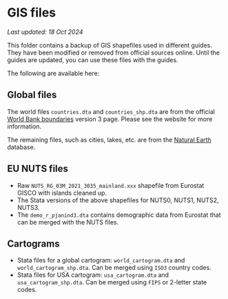 
# GIS files


*Last updated: 18 Oct 2024*


This folder contains a backup of GIS shapefiles used in different guides. They have been modified or removed from official sources online. Until the guides are updated, you can use these files with the guides.

The following are available here:

## Global files

The world files `countries.dta` and `countries_shp.dta` are from the official [World Bank boundaries](https://datacatalog.worldbank.org/search/dataset/0038272/World-Bank-Official-Boundaries) version 3 page.
Please see the website for more information.

The remaining files, such as cities, lakes, etc. are from the [Natural Earth](https://www.naturalearthdata.com/) database.

## EU NUTS files

- Raw `NUTS_RG_03M_2021_3035_mainland.xxx` shapefile from Eurostat GISCO with islands cleaned up.
- The Stata versions of the above shapefiles for NUTS0, NUTS1, NUTS2, NUTS3.
- The `demo_r_pjanind3.dta` contains demographic data from Eurostat that can be merged with the NUTS files.


## Cartograms

- Stata files for a global cartogram: `world_cartogram.dta` and `world_cartogram_shp.dta`. Can be merged using `ISO3` country codes.
- Stata files for USA cartogram: `usa_cartogram.dta` and `usa_cartogram_shp.dta`. Can be merged using `FIPS` or 2-letter state codes.




